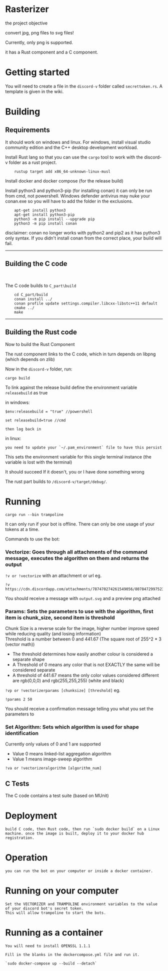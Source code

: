 # Rasterizer
the project objective

convert jpg, png files to svg files!

Currently, only png is supported.

it has a Rust component and a C component.

# Getting started

You will need to create a file in the `discord-v` folder called `secrettoken.rs`. A template is given in the wiki. 
<br>

# Building
  
## Requirements

It should work on windows and linux. For windows, install visual studio community edition and the C++ desktop development workload.  

Install Rust lang so that you can use the `cargo` tool to work with the discord-v folder as a rust project.  

```
    rustup target add x86_64-unknown-linux-musl
```

Install docker and docker compose (for the release build)

Install python3 and python3-pip (for installing conan)
    it can only be run from cmd, not powershell. Windows defender antivirus may nuke your conan.exe so you will have to add the folder in the exclusions.

```
    apt-get install python3
    apt-get install python3-pip
    python3 -m pip install --upgrade pip
    python3 -m pip install conan
```

disclaimer: conan no longer works with python2 and pip2 as it has python3 only syntax. If you didn't install conan from the correct place, your build will fail.
  
---

## Building the C code
<br>

The C code builds to `C_part\build`

```
    cd C_part/build
    conan install ../
    conan profile update settings.compiler.libcxx-libstc++11 default
    cmake ../
    make
```
  
---
  
## Building the Rust code

Now to build the Rust Component  

The rust component links to the C code, which in turn depends on libpng (which depends on zlib)

Now in the `discord-v` folder, run:

    cargo build

To link against the release build define the environment variable `releasebuild` as true

in windows:

    $env:releasebuild = "true" //powershell

    set releasebuild=true //cmd

    then log back in

in linux:

    you need to update your `~/.pam_environment` file to have this persist

This sets the environment variable for this single terminal instance (the variable is lost with the terminal)

It should succeed
If it doesn't, you or I have done something wrong


The rust part builds to `/discord-v/target/debug/`.

# Running

`cargo run --bin trampoline`

It can only run if your bot is offline. There can only be one usage of your tokens at a time.

Commands to use the bot:
### Vectorize: Goes through all attachments of the command message, executes the algorithm on them and returns the output  
`!v or !vectorize` with an attachment or url eg.  

    !v https://cdn.discordapp.com/attachments/787470274261549056/807847299752394773/ginormous.png  

You should receive a message with `output.svg` and a preview png attached
  
### Params: Sets the parameters to use with the algorithm, first item is chunk_size, second item is threshold  
Chunk Size is a reverse scale for the image, higher number improve speed while reducing quality (and losing information)  
Threshold is a number between 0 and 441.67 (The square root of 255^2 * 3 (vector math))  
- The threshold determines how easily another colour is considered a separate shape  
- A Threshold of 0 means any color that is not EXACTLY the same will be considered separate  
- A threshold of 441.67 means the only color values considered different are rgb(0,0,0) and rgb(255,255,255) (white and black)  

`!vp or !vectorizerparams [chunksize] [threshold]` eg. 

    !params 2 50  
You should receive a confirmation message telling you what you set the parameters to  
  
### Set Algorithm: Sets which algorithm is used for shape identification  
Currently only values of 0 and 1 are supported  
- Value 0 means linked-list aggregation algorithm  
- Value 1 means image-sweep algorithm  

`!va or !vectorizeralgorithm [algorithm_num]`

## C Tests

The C code contains a test suite (based on MUnit)

# Deployment
    
    build C code, then Rust code, then run `sudo docker build` on a Linux machine. once the image is built, deploy it to your docker hub registration.

    

# Operation
    you can run the bot on your computer or inside a docker container.

# Running on your computer
    Set the VECTORIZER and TRAMPOLINE environment variables to the value of your discord bot's secret token.
    This will allow trampoline to start the bots.

# Running as a container
    You will need to install OPENSSL 1.1.1

    Fill in the blanks in the dockercompose.yml file and run it.

    `sudo docker-compose up --build --detach`

    
